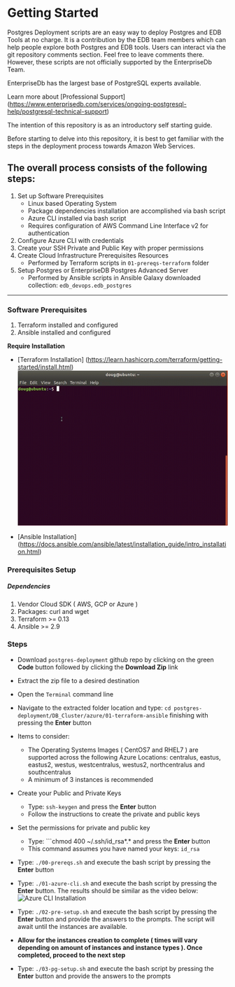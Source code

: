 # Getting Started
Postgres Deployment scripts are an easy way to deploy Postgres and EDB Tools at no charge. It is a contribution by the EDB team members which can help people explore both Postgres and EDB tools. Users can interact via the git repository comments section. Feel free to leave comments there. However, these scripts are not officially supported by the EnterpriseDb Team.

EnterpriseDb has the largest base of PostgreSQL experts available.

Learn more about [Professional Support] (https://www.enterprisedb.com/services/ongoing-postgresql-help/postgresql-technical-support)

The intention of this repository is as an introductory self starting guide.

Before starting to delve into this repository, it is best to get familiar with the steps in the deployment process towards Amazon Web Services.

## The overall process consists of the following steps:

1. Set up Software Prerequisites
   * Linux based Operating System
   * Package dependencies installation are accomplished via bash script
   * Azure CLI installed via bash script
   * Requires configuration of AWS Command Line Interface v2 for authentication
2. Configure Azure CLI with credentials
3. Create your SSH Private and Public Key with proper permissions
4. Create Cloud Infrastructure Prerequisites Resources
   * Performed by Terraform scripts in ```01-prereqs-terraform``` folder
5. Setup Postgres or EnterpriseDB Postgres Advanced Server
   * Performed by Ansible scripts in Ansible Galaxy downloaded collection: ```edb_devops.edb_postgres```

----
### Software Prerequisites
1. Terraform installed and configured
2. Ansible installed and configured

**Require Installation**

* [Terraform Installation]  (https://learn.hashicorp.com/terraform/getting-started/install.html)
  ![Terraform 0.13 Installation](demos/Terraform_0.13_Installation.gif)

* [Ansible Installation] (https://docs.ansible.com/ansible/latest/installation_guide/intro_installation.html)

### Prerequisites Setup
##### Dependencies
1. Vendor Cloud SDK ( AWS, GCP or Azure )
2. Packages: curl and wget
1. Terraform >= 0.13
2. Ansible >= 2.9

### Steps

* Download ```postgres-deployment``` github repo by clicking on the green **Code** button followed by clicking the **Download Zip** link

* Extract the zip file to a desired destination
 
* Open the ```Terminal``` command line

* Navigate to the extracted folder location and type: ```cd postgres-deployment/DB_Cluster/azure/01-terraform-ansible``` finishing with pressing the **Enter** button

* Items to consider:
  * The Operating Systems Images ( CentOS7 and RHEL7 ) are supported across the following Azure Locations: centralus, eastus, eastus2, westus, westcentralus, westus2, northcentralus and southcentralus
  * A minimum of 3 instances is recommended

* Create your Public and Private Keys
  * Type: ```ssh-keygen``` and press the **Enter** button
  * Follow the instructions to create the private and public keys

* Set the permissions for private and public key
  * Type: ```chmod 400 ~/.ssh/id_rsa*.* and press the **Enter** button
  * This command assumes you have named your keys: ```id_rsa```

* Type: ```./00-prereqs.sh``` and execute the bash script by pressing the **Enter** button

* Type: ```./01-azure-cli.sh``` and execute the bash script by pressing the **Enter** button. The results should be similar as the video below:
  ![Azure CLI Installation](demos/Azure_CLI_Installation.gif)

* Type: ```./02-pre-setup.sh``` and execute the bash script by pressing the **Enter** button and provide the answers to the prompts. The script will await until the instances are available.

* **Allow for the instances creation to complete ( times will vary depending on amount of instances and instance types ). Once completed, proceed to the next step**

* Type: ```./03-pg-setup.sh``` and execute the bash script by pressing the **Enter** button and provide the answers to the prompts
